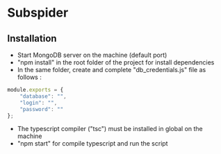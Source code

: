 # Subspider

## Installation
* Start MongoDB server on the machine (default port)
* "npm install" in the root folder of the project for install dependencies
* In the same folder, create and complete "db_credentials.js" file as follows :
```javascript
module.exports = {
	"database": "",
	"login": "",
	"password": ""
};
```
* The typescript compiler ("tsc") must be installed in global on the machine
* "npm start" for compile typescript and run the script